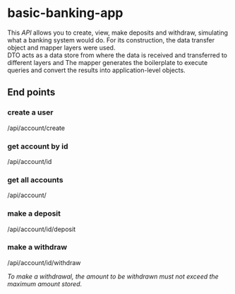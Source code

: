 # basic-banking-app
This <em> API</em> allows you to create, view, make deposits and withdraw, simulating what a banking system would do. For its construction, the data transfer object and mapper layers were used. <br>
DTO acts as a data store from where the data is received and transferred to different layers and The mapper generates the boilerplate to execute queries and convert the results into application-level objects.

## End points
### create a user
/api/account/create

### get account by id
/api/account/id

### get all accounts
/api/account/

### make a deposit
/api/account/id/deposit

### make a withdraw
/api/account/id/withdraw


<em> To make a withdrawal, the amount to be withdrawn must not exceed the maximum amount stored. </em>
